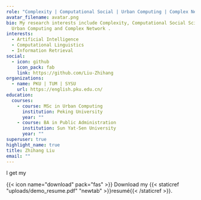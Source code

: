 ```yaml
---
role: "Complexity | Computational Social | Urban Computing | Complex Network "
avatar_filename: avatar.png
bio: My research interests include Complexity, Computational Social Science,
  Urban Computing and Complex Network .
interests:
  - Artificial Intelligence
  - Computational Linguistics
  - Information Retrieval
social:
  - icon: github
    icon_pack: fab
    link: https://github.com/Liu-Zhihang
organizations:
  - name: PKU | TUM | SYSU
    url: https://english.pku.edu.cn/
education:
  courses:
    - course: MSc in Urban Computing
      institution: Peking University
      year: ""
    - course: BA in Public Administration
      institution: Sun Yat-Sen University
      year: ""
superuser: true
highlight_name: true
title: Zhihang Liu
email: ""
---
```

I get my

{{< icon name="download" pack="fas" >}} Download my {{< staticref "uploads/demo_resume.pdf" "newtab" >}}resumé{{< /staticref >}}.
